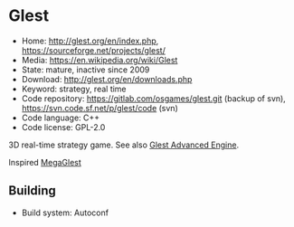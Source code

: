 # Glest

- Home: http://glest.org/en/index.php, https://sourceforge.net/projects/glest/
- Media: https://en.wikipedia.org/wiki/Glest
- State: mature, inactive since 2009
- Download: http://glest.org/en/downloads.php
- Keyword: strategy, real time
- Code repository: https://gitlab.com/osgames/glest.git (backup of svn), https://svn.code.sf.net/p/glest/code (svn)
- Code language: C++
- Code license: GPL-2.0

3D real-time strategy game.
See also [Glest Advanced Engine](https://sourceforge.net/projects/glestae/).

Inspired [MegaGlest](megaglest.md)

## Building

- Build system: Autoconf
